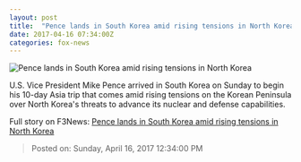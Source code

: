 ```yaml
---
layout: post
title:  "Pence lands in South Korea amid rising tensions in North Korea"
date: 2017-04-16 07:34:00Z
categories: fox-news
---
```


![Pence lands in South Korea amid rising tensions in North Korea](http://a57.foxnews.com/media2.foxnews.com/BrightCove/694940094001/2017/04/14/0/0/694940094001_5399135359001_5399109680001-vs.jpg?ve=1)

U.S. Vice President Mike Pence arrived in South Korea on Sunday to begin his 10-day Asia trip that comes amid rising tensions on the Korean Peninsula over North Korea's threats to advance its nuclear and defense capabilities.


Full story on F3News: [Pence lands in South Korea amid rising tensions in North Korea](http://www.f3nws.com/n/VvKqb)

> Posted on: Sunday, April 16, 2017 12:34:00 PM
